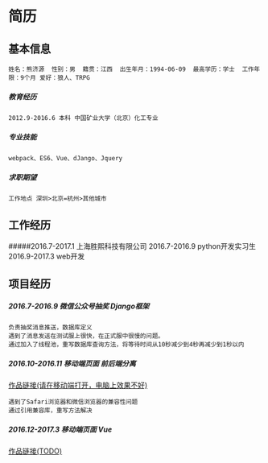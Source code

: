 # 简历
####

## 基本信息
    姓名：熊济源  性别：男  籍贯：江西  出生年月：1994-06-09  最高学历：学士  工作年限：9个月 爱好：狼人、TRPG
##### 教育经历
    2012.9-2016.6 本科 中国矿业大学（北京）化工专业
##### 专业技能
    webpack、ES6、Vue、dJango、Jquery
##### 求职期望
    工作地点 深圳>北京=杭州>其他城市

## 工作经历
#####2016.7-2017.1 上海胜熙科技有限公司
    2016.7-2016.9 python开发实习生
    2016.9-2017.3 web开发

## 项目经历
##### 2016.7-2016.9 微信公众号抽奖 Django框架
    负责抽奖消息推送，数据库定义
    遇到了消息发送在测试服上很快，在正式服中很慢的问题。
    通过加入了线程池，重写数据库查询方法，将等待时间从10秒减少到4秒再减少到1秒以内

##### 2016.10-2016.11 移动端页面 前后端分离

[作品链接(请在移动端打开，电脑上效果不好)](http://180.153.54.63:61122/games/caicai/index.html)
    
    遇到了Safari浏览器和微信浏览器的兼容性问题
    通过引用兼容库，重写方法解决

##### 2016.12-2017.3 移动端页面 Vue

[作品链接(TODO)]()
